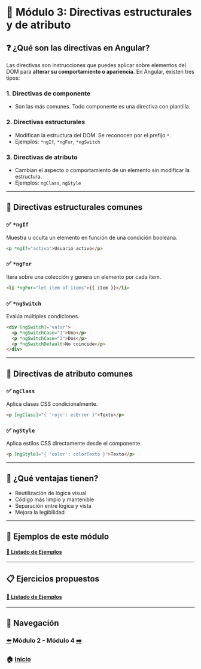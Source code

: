 
# 📘 Módulo 3: Directivas estructurales y de atributo

## ❓ ¿Qué son las directivas en Angular?

Las directivas son instrucciones que puedes aplicar sobre elementos del DOM para **alterar su comportamiento o apariencia**. En Angular, existen tres tipos:

### 1. **Directivas de componente**
- Son las más comunes. Todo componente es una directiva con plantilla.

### 2. **Directivas estructurales**
- Modifican la estructura del DOM. Se reconocen por el prefijo `*`.
- Ejemplos: `*ngIf`, `*ngFor`, `*ngSwitch`

### 3. **Directivas de atributo**
- Cambian el aspecto o comportamiento de un elemento sin modificar la estructura.
- Ejemplos: `ngClass`, `ngStyle`

---

## 📐 Directivas estructurales comunes

### ✅ `*ngIf`
Muestra u oculta un elemento en función de una condición booleana.
```html
<p *ngIf="activo">Usuario activo</p>
```

### ✅ `*ngFor`
Itera sobre una colección y genera un elemento por cada ítem.
```html
<li *ngFor="let item of items">{{ item }}</li>
```

### ✅ `*ngSwitch`
Evalúa múltiples condiciones.
```html
<div [ngSwitch]="valor">
  <p *ngSwitchCase="1">Uno</p>
  <p *ngSwitchCase="2">Dos</p>
  <p *ngSwitchDefault>No coincide</p>
</div>
```

---

## 🎨 Directivas de atributo comunes

### ✅ `ngClass`
Aplica clases CSS condicionalmente.
```html
<p [ngClass]="{ 'rojo': esError }">Texto</p>
```

### ✅ `ngStyle`
Aplica estilos CSS directamente desde el componente.
```html
<p [ngStyle]="{ 'color': colorTexto }">Texto</p>
```

---

## 🧠 ¿Qué ventajas tienen?

- Reutilización de lógica visual
- Código más limpio y mantenible
- Separación entre lógica y vista
- Mejora la legibilidad

---

## 🧪 Ejemplos de este módulo

#### [🔗 Listado de Ejemplos](./Ejemplos/README.md)

---

## 📋 Ejercicios propuestos

#### [🔗 Listado de Ejemplos](./Ejercicios/README.md)

---

## 🔁 Navegación

### [⬅️](../Modulo_2_Componentes_y_Data_Binding/Modulo_2.md) Módulo 2 - Módulo 4 [➡️](../Modulo_4_/Modulo_4.md)

### 🏠 [Inicio](../README.md)
